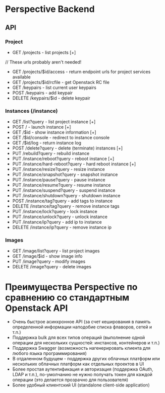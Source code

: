 # Perspective Backend

## API
### Project
* GET /projects - list projects [+]

// These urls probably aren't needed!
* GET /projects/$id/access - return endpoint urls for project services available
* GET /projects/$id/rcfile - get Openstack RC file
* GET /keypairs - list current user keypairs
* POST /keypairs - add keypair
* DELETE /keypairs/$id - delete keypair

### Instances (/instance)
* GET /list?query - list project instance [+]
* POST / - launch instance [+]
* GET /$id - show instance information [+]
* GET /$id/console - redirect to instance console
* GET /$id/log - return instance log
* POST /delete?query - delete (terminate) instances [+]
* PUT /rebuild?query - rebuild instance
* PUT /instance/reboot?query - reboot instance [+]
* PUT /instance/hard-reboot?query - hard reboot instance [+]
* PUT /instance/resize?query - resize instance
* PUT /instance/snapshot?query - snapshot instance
* PUT /instance/pause?query - pause instance
* PUT /instance/resume?query - resume instance
* PUT /instance/suspend?query - suspend instance
* PUT /instance/shutdown?query - shutdown instance
* POST /instance/tag?query - add tags to instance
* DELETE /instance/tag?query - remove instance tags
* PUT /instance/lock?query - lock instance
* PUT /instance/unlock?query - unlock instance
* PUT /instance/ip?query - add ip to instance
* DELETE /instance/ip?query - remove instance ip
 
### Images
* GET /image/list?query - list project images
* GET /image/$id - show image info
* PUT /image?query - modify images
* DELETE /image?query - delete images

# Преимущества Perspective по сравнению со стандартным Openstack API

* Очень быстрое асинхронное API (за счет кеширования в память определенной информации наподобие списка флаворов, сетей и т.п.)
* Поддержка bulk для всех типов операций (выполнение одной операции для нескольких сущностей: инстансов, контейнеров и т.п.)
* Поддержка Swagger (возможность нагенерировать клиента для любого языка программирования)
* В отдаленном будущем - поддержка других облачных платформ или нескольких облачных платформ как отдельных проектов в UI
* Более простая аутентификация и авторизация (поддержка OAuth, LDAP и т.п.), по-умолчанию не нужно получать токен для каждой операции (это делается прозрачно для пользователя)
* Более удобный клиентский UI (standalone client-side application)